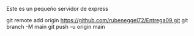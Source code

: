 Este es un pequeño servidor de express 


git remote add origin https://github.com/rubeneggel72/Entrega09.git
git branch -M main
git push -u origin main